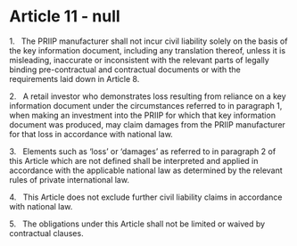 # Article 11 - null


1.   The PRIIP manufacturer shall not incur civil liability solely on the basis of the key information document, including any translation thereof, unless it is misleading, inaccurate or inconsistent with the relevant parts of legally binding pre-contractual and contractual documents or with the requirements laid down in Article 8.

2.   A retail investor who demonstrates loss resulting from reliance on a key information document under the circumstances referred to in paragraph 1, when making an investment into the PRIIP for which that key information document was produced, may claim damages from the PRIIP manufacturer for that loss in accordance with national law.

3.   Elements such as ‘loss’ or ‘damages’ as referred to in paragraph 2 of this Article which are not defined shall be interpreted and applied in accordance with the applicable national law as determined by the relevant rules of private international law.

4.   This Article does not exclude further civil liability claims in accordance with national law.

5.   The obligations under this Article shall not be limited or waived by contractual clauses.
